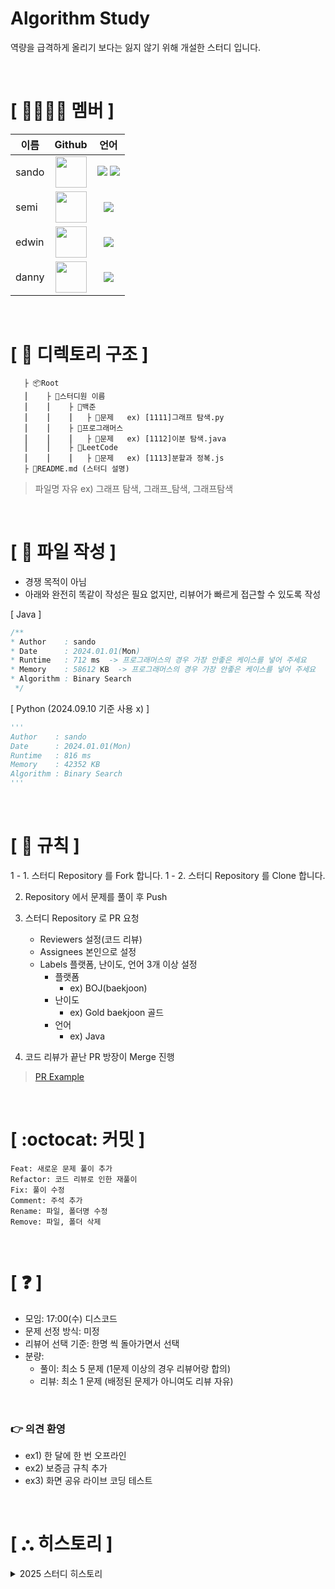 # Algorithm Study
역량을 급격하게 올리기 보다는 잃지 않기 위해 개설한 스터디 입니다.

</br>

# **[ 👨‍👨‍👧‍👦 ‍멤버 ]**
| 이름  |Github|언어|
|-----|:---:|:---:|
| sando |[<img src="https://avatars.githubusercontent.com/gsandoo" width="50px;">](https://github.com/gsandoo)|<span><img src="https://img.shields.io/badge/java-007396?style=for-the-badge&logo=OpenJDK&logoColor=white"/></span> <span><img src="https://img.shields.io/badge/Python-007396.svg?&style=for-the-badge&logo=Python&logoColor=white"/></span>|
| semi |[<img src="https://avatars.githubusercontent.com/boojang" width="50px;">](https://github.com/boojang)|<span><img src="https://img.shields.io/badge/Python-007396.svg?&style=for-the-badge&logo=Python&logoColor=white"/></span>|
| edwin |[<img src="https://avatars.githubusercontent.com/ghyen" width="50px;">](https://github.com/ghyen)|<span><img src="https://img.shields.io/badge/Python-007396.svg?&style=for-the-badge&logo=Python&logoColor=white"/></span>|
| danny |[<img src="https://avatars.githubusercontent.com/happy-yeachan" width="50px;">](https://github.com/happy-yeachan)|<span><img src="https://img.shields.io/badge/Python-007396.svg?&style=for-the-badge&logo=Python&logoColor=white"/></span>|

</br>

# **[ 📂 디렉토리 구조 ]**

       ├ 📦Root
       ⎮    ├ 📁스터디원 이름
       ⎮    ⎮    ├ 📁백준
       ⎮    ⎮    ⎮   ├︎ 📃문제   ex) [1111]그래프 탐색.py
       ⎮    ⎮    ├ 📁프로그래머스
       ⎮    ⎮    ⎮   ├︎ 📃문제   ex) [1112]이분 탐색.java
       ⎮    ⎮    ├ 📁LeetCode
       ⎮    ⎮    ⎮   ├︎ 📃문제   ex) [1113]분할과 정복.js
       ├ 📝README.md (스터디 설명)

> 파일명 자유 ex) 그래프 탐색, 그래프_탐색, 그래프탐색

</br>

# **[ 📝 파일 작성 ]**

- 경쟁 목적이 아님
- 아래와 완전히 똑같이 작성은 필요 없지만, 리뷰어가 빠르게 접근할 수 있도록 작성

[ Java ]
```java
/**
* Author    : sando
* Date      : 2024.01.01(Mon)
* Runtime   : 712 ms  -> 프로그래머스의 경우 가장 안좋은 케이스를 넣어 주세요
* Memory    : 58612 KB  -> 프로그래머스의 경우 가장 안좋은 케이스를 넣어 주세요
* Algorithm : Binary Search
 */
```

[ Python (2024.09.10 기준 사용 x) ]
```python
'''
Author    : sando
Date      : 2024.01.01(Mon)
Runtime   : 816 ms
Memory    : 42352 KB
Algorithm : Binary Search
'''

```

</br>

# **[ 🚫 규칙 ]**

1 - 1. 스터디 Repository 를 Fork 합니다.
1 - 2. 스터디 Repository 를 Clone 합니다.

2. Repository 에서 문제를 풀이 후 Push

3. 스터디 Repository 로 PR 요청
   - Reviewers 설정(코드 리뷰)
   - Assignees 본인으로 설정
   - Labels 플랫폼, 난이도, 언어 3개 이상 설정
     - 플랫폼
       - ex) BOJ(baekjoon)
     - 난이도
       - ex) Gold baekjoon 골드
     - 언어
       - ex) Java

4. 코드 리뷰가 끝난 PR 방장이 Merge 진행


> [PR Example](https://github.com/KeepDoingSomething/KeepAlgorithm/pull/2)

</br>

# **[ :octocat: 커밋 ]**

```
Feat: 새로운 문제 풀이 추가
Refactor: 코드 리뷰로 인한 재풀이
Fix: 풀이 수정
Comment: 주석 추가
Rename: 파일, 폴더명 수정
Remove: 파일, 폴더 삭제
```

</br>

# **[ ❓ ]**

- 모임: 17:00(수) 디스코드
- 문제 선정 방식: 미정
- 리뷰어 선택 기준: 한명 씩 돌아가면서 선택
- 분량:
  - 풀이: 최소 5 문제 (1문제 이상의 경우 리뷰어랑 합의)
  - 리뷰: 최소 1 문제 (배정된 문제가 아니여도 리뷰 자유)

</br>

### 👉 의견 환영

- ex1) 한 달에 한 번 오프라인
- ex2) 보증금 규칙 추가
- ex3) 화면 공유 라이브 코딩 테스트

</br>


# **[ ⛬ 히스토리 ]**
   

<details>
    <summary>2025 스터디 히스토리</summary>

|날짜|문제|
|---|:---:|
|04.13|[Week1]()|

</details>
